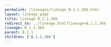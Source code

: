 ```yaml
---
permalink: /lineages/lineage_B.1.1.366.html
layout: lineage_page
title: Lineage B.1.1.366
redirect_to: ../lineage.html?lineage=B.1.1.366
lineage: B.1.1.366
parent: B.1.1
children: ['B.1.1.366']
---
```

